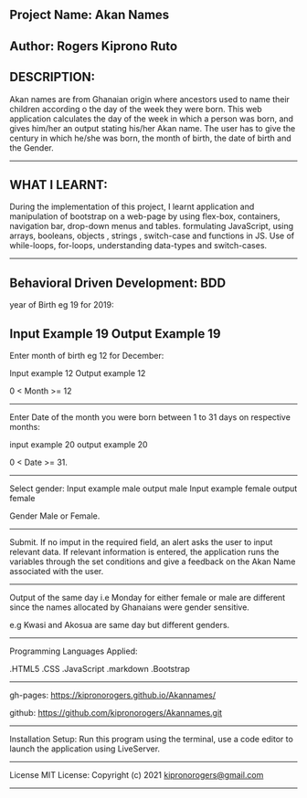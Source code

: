 Project Name: Akan Names
---------------------------------------------------------------------------------------------------------------------------
Author: Rogers Kiprono Ruto
---------------------------------------------------------------------------------------------------------------------------
DESCRIPTION:
---------------------------------------------------------------------------------------------------------------------------

Akan names are from Ghanaian origin where ancestors used to name their children according o the day of the week they were born. This web application calculates the day of the week in which a person was born, and gives him/her an output stating his/her Akan name.  The user has to give the century in which he/she was born, the month of birth,  the date of birth and the Gender.

---------------------------------------------------------------------------------------------------------------------------
WHAT I LEARNT:
---------------------------------------------------------------------------------------------------------------------------

During the implementation of this project, I learnt application and manipulation of bootstrap on a web-page by using 
flex-box, containers, navigation bar, drop-down menus and tables.
formulating JavaScript, using arrays, booleans, objects , strings , switch-case and functions in JS.
Use of while-loops, for-loops, understanding data-types and switch-cases.

---------------------------------------------------------------------------------------------------------------------------
Behavioral Driven Development: BDD
---------------------------------------------------------------------------------------------------------------------------

 year of Birth eg 19 for 2019:

Input 
Example 19
Output 
Example 19
---------------------------------------------------------------------------------------------------------------------------

Enter month of birth eg 12 for December:

Input 
example 12 
Output example 12

0 < Month >= 12

---------------------------------------------------------------------------------------------------------------------------

Enter Date of the month you were born between 1 to 31 days on respective months:

input example 20 
output example 20

0 < Date >= 31.

---------------------------------------------------------------------------------------------------------------------------

Select gender:
 Input 
 example male 
 output male
 Input 
 example female 
 output female

 Gender Male or Female.

---------------------------------------------------------------------------------------------------------------------------

Submit. If no imput in the required field, an alert asks the user to input relevant data.
If relevant information is entered, the application runs the variables through the set conditions
and give a feedback on the Akan Name associated with the user.

---------------------------------------------------------------------------------------------------------------------------

Output of the same day i.e Monday for either female or male are different since the names allocated 
by Ghanaians were gender sensitive.

e.g Kwasi and Akosua are same day but different genders.

---------------------------------------------------------------------------------------------------------------------------

Programming Languages Applied:

.HTML5
.CSS
.JavaScript
.markdown
.Bootstrap

---------------------------------------------------------------------------------------------------------------------------

gh-pages: https://kipronorogers.github.io/Akannames/

github: https://github.com/kipronorogers/Akannames.git

---------------------------------------------------------------------------------------------------------------------------

Installation Setup:
Run this program using the terminal, use a code editor to launch the application using LiveServer.

---------------------------------------------------------------------------------------------------------------------------

License
MIT License:
Copyright (c) 2021 kipronorogers@gmail.com

---------------------------------------------------------------------------------------------------------------------------